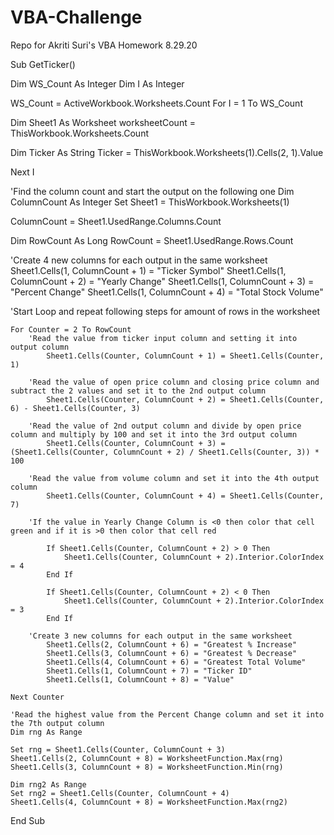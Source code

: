 # VBA-Challenge
Repo for Akriti Suri's VBA Homework 8.29.20

Sub GetTicker()

Dim WS_Count As Integer
Dim I As Integer

WS_Count = ActiveWorkbook.Worksheets.Count
For I = 1 To WS_Count


 Dim Sheet1 As Worksheet
 worksheetCount = ThisWorkbook.Worksheets.Count
 
 
 Dim Ticker As String
 Ticker = ThisWorkbook.Worksheets(1).Cells(2, 1).Value
 
Next I

 'Find the column count and start the output on the following one
 Dim ColumnCount As Integer
 Set Sheet1 = ThisWorkbook.Worksheets(1)
 
 
 ColumnCount = Sheet1.UsedRange.Columns.Count
 
 
 Dim RowCount As Long
 RowCount = Sheet1.UsedRange.Rows.Count


 'Create 4 new columns for each output in the same worksheet
 Sheet1.Cells(1, ColumnCount + 1) = "Ticker Symbol"
 Sheet1.Cells(1, ColumnCount + 2) = "Yearly Change"
 Sheet1.Cells(1, ColumnCount + 3) = "Percent Change"
 Sheet1.Cells(1, ColumnCount + 4) = "Total Stock Volume"
 
 'Start Loop and repeat following steps for amount of rows in the worksheet
    
    For Counter = 2 To RowCount
        'Read the value from ticker input column and setting it into output column
            Sheet1.Cells(Counter, ColumnCount + 1) = Sheet1.Cells(Counter, 1)
            
        'Read the value of open price column and closing price column and subtract the 2 values and set it to the 2nd output column
            Sheet1.Cells(Counter, ColumnCount + 2) = Sheet1.Cells(Counter, 6) - Sheet1.Cells(Counter, 3)
            
        'Read the value of 2nd output column and divide by open price column and multiply by 100 and set it into the 3rd output column
            Sheet1.Cells(Counter, ColumnCount + 3) = (Sheet1.Cells(Counter, ColumnCount + 2) / Sheet1.Cells(Counter, 3)) * 100
            
        'Read the value from volume column and set it into the 4th output column
            Sheet1.Cells(Counter, ColumnCount + 4) = Sheet1.Cells(Counter, 7)
            
        'If the value in Yearly Change Column is <0 then color that cell green and if it is >0 then color that cell red
  
            If Sheet1.Cells(Counter, ColumnCount + 2) > 0 Then
                Sheet1.Cells(Counter, ColumnCount + 2).Interior.ColorIndex = 4
            End If
        
            If Sheet1.Cells(Counter, ColumnCount + 2) < 0 Then
                Sheet1.Cells(Counter, ColumnCount + 2).Interior.ColorIndex = 3
            End If
        
        'Create 3 new columns for each output in the same worksheet
            Sheet1.Cells(2, ColumnCount + 6) = "Greatest % Increase"
            Sheet1.Cells(3, ColumnCount + 6) = "Greatest % Decrease"
            Sheet1.Cells(4, ColumnCount + 6) = "Greatest Total Volume"
            Sheet1.Cells(1, ColumnCount + 7) = "Ticker ID"
            Sheet1.Cells(1, ColumnCount + 8) = "Value"
        
    Next Counter
    
    'Read the highest value from the Percent Change column and set it into the 7th output column
    Dim rng As Range
    
    Set rng = Sheet1.Cells(Counter, ColumnCount + 3)
    Sheet1.Cells(2, ColumnCount + 8) = WorksheetFunction.Max(rng)
    Sheet1.Cells(3, ColumnCount + 8) = WorksheetFunction.Min(rng)
    
    Dim rng2 As Range
    Set rng2 = Sheet1.Cells(Counter, ColumnCount + 4)
    Sheet1.Cells(4, ColumnCount + 8) = WorksheetFunction.Max(rng2)
    

    
End Sub

